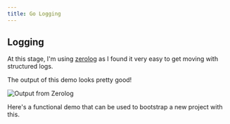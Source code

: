 ```yaml
---
title: Go Logging
---
```


## Logging

At this stage, I'm using [zerolog](https://github.com/rs/zerolog) as I found it very easy to get moving with structured logs.

The output of this demo looks pretty good!

![Output from Zerolog](/assets/images/r1-d014-structured-console-output.png)

Here's a functional demo that can be used to bootstrap a new project with this.

<script src="https://gist.github.com/sheldonhull/9e608da09f84fac600d921e3f0867226.js"></script>
